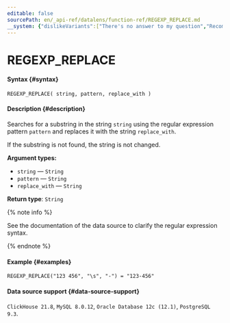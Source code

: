 ```yaml
---
editable: false
sourcePath: en/_api-ref/datalens/function-ref/REGEXP_REPLACE.md
__system: {"dislikeVariants":["There's no answer to my question","Recommendations aren't helpful","Content does not match the title","Other"]}
---
```


# REGEXP_REPLACE



#### Syntax {#syntax}


```
REGEXP_REPLACE( string, pattern, replace_with )
```

#### Description {#description}
Searches for a substring in the string `string` using the regular expression pattern `pattern` and replaces it with the string `replace_with`.

If the substring is not found, the string is not changed.

**Argument types:**
- `string` — `String`
- `pattern` — `String`
- `replace_with` — `String`


**Return type**: `String`

{% note info %}

See the documentation of the data source to clarify the regular expression syntax.

{% endnote %}


#### Example {#examples}

```
REGEXP_REPLACE("123 456", "\s", "-") = "123-456"
```


#### Data source support {#data-source-support}

`ClickHouse 21.8`, `MySQL 8.0.12`, `Oracle Database 12c (12.1)`, `PostgreSQL 9.3`.
